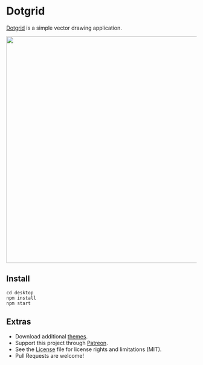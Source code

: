 # Dotgrid

[Dotgrid](http://wiki.xxiivv.com/dotgrid) is a simple vector drawing application. 

<img src='https://raw.githubusercontent.com/hundredrabbits/Dotgrid/master/PREVIEW.jpg' width="600"/>

## Install

```
cd desktop
npm install
npm start
```

## Extras

- Download additional [themes](https://github.com/hundredrabbits/Themes).
- Support this project through [Patreon](https://patreon.com/100).
- See the [License](LICENSE.md) file for license rights and limitations (MIT).
- Pull Requests are welcome!
